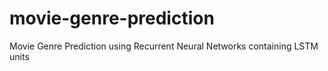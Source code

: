 # movie-genre-prediction
Movie Genre Prediction using Recurrent Neural Networks containing LSTM units 
